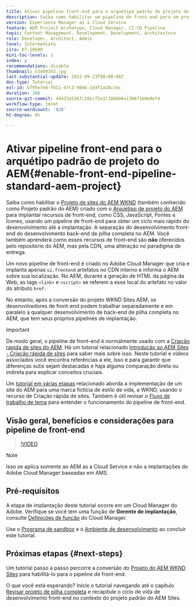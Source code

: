 ```yaml
---
title: Ativar pipeline front-end para o arquétipo padrão de projeto do AEM
description: Saiba como habilitar um pipeline de front-end para um projeto padrão do AEM para uma implantação mais rápida de recursos estáticos, como CSS, JavaScript, Fontes, Ícones. Além disso, a separação do desenvolvimento de front-end do desenvolvimento de back-end de pilha completa no AEM.
version: Experience Manager as a Cloud Service
feature: AEM Project Archetype, Cloud Manager, CI-CD Pipeline
topic: Content Management, Development, Development, Architecture
role: Developer, Architect, Admin
level: Intermediate
jira: KT-10689
mini-toc-levels: 1
index: y
recommendations: disable
thumbnail: 53409343.jpg
last-substantial-update: 2022-09-23T00:00:00Z
doc-type: Tutorial
exl-id: b795e7e8-f611-4fc3-9846-1d3f1a28ccbc
duration: 206
source-git-commit: 48433a5367c281cf5a1c106b08a1306f1b0e8ef4
workflow-type: tm+mt
source-wordcount: '428'
ht-degree: 0%

---
```


# Ativar pipeline front-end para o arquétipo padrão de projeto do AEM{#enable-front-end-pipeline-standard-aem-project}

Saiba como habilitar o [Projeto de sites do AEM WKND](https://github.com/adobe/aem-guides-wknd) (também conhecido como Projeto padrão do AEM) criado com o [Arquétipo de projeto do AEM](https://github.com/adobe/aem-project-archetype) para implantar recursos de front-end, como CSS, JavaScript, Fontes e Ícones, usando um pipeline de front-end para obter um ciclo mais rápido do desenvolvimento até a implantação. A separação do desenvolvimento front-end do desenvolvimento back-end de pilha completa no AEM. Você também aprenderá como esses recursos de front-end são __não__ oferecidos pelo repositório do AEM, mas pela CDN, uma alteração no paradigma de entrega.


Um novo pipeline de front-end é criado no Adobe Cloud Manager que cria e implanta apenas `ui.frontend` artefatos no CDN interno e informa o AEM sobre sua localização. No AEM, durante a geração de HTML da página da Web, as tags `<link>` e `<script>` se referem a esse local do artefato no valor do atributo `href`.

No entanto, após a conversão do projeto WKND Sites AEM, os desenvolvedores de front-end podem trabalhar separadamente e em paralelo a qualquer desenvolvimento de back-end de pilha completa no AEM, que tem seus próprios pipelines de implantação.

>[!IMPORTANT]
>
>De modo geral, o pipeline de front-end é normalmente usado com a [Criação rápida de sites do AEM](https://experienceleague.adobe.com/docs/experience-manager-cloud-service/content/sites/administering/site-creation/quick-site/overview.html?lang=en). Há um tutorial relacionado [Introdução ao AEM Sites - Criação rápida de sites](https://experienceleague.adobe.com/docs/experience-manager-learn/getting-started-wknd-tutorial-develop/site-template/overview.html) para saber mais sobre isso. Neste tutorial e vídeos associados você encontra referências a ele, isso é para garantir que diferenças sutis sejam destacadas e haja alguma comparação direta ou indireta para explicar conceitos cruciais.


Um [tutorial em várias etapas](https://experienceleague.adobe.com/docs/experience-manager-learn/getting-started-wknd-tutorial-develop/site-template/overview.html) relacionado aborda a implementação de um site do AEM para uma marca fictícia de estilo de vida, a WKND, usando o recurso de Criação rápida de sites. Também é útil revisar o [Fluxo de trabalho de tema](https://experienceleague.adobe.com/docs/experience-manager-learn/getting-started-wknd-tutorial-develop/site-template/theming.html) para entender o funcionamento do pipeline de front-end.

## Visão geral, benefícios e considerações para pipeline de front-end

>[!VIDEO](https://video.tv.adobe.com/v/3409343?quality=12&learn=on)


>[!NOTE]
>
>Isso se aplica somente ao AEM as a Cloud Service e não a implantações do Adobe Cloud Manager baseadas em AMS.

## Pré-requisitos

A etapa de implantação deste tutorial ocorre em um Cloud Manager do Adobe. Verifique se você tem uma função de __Gerente de implantação__, consulte [Definições de função](https://experienceleague.adobe.com/docs/experience-manager-cloud-manager/content/requirements/users-and-roles.html?lang=en#role-definitions) do Cloud Manager.

Use o [Programa de sandbox](https://experienceleague.adobe.com/docs/experience-manager-cloud-service/content/implementing/using-cloud-manager/programs/introduction-sandbox-programs.html) e o [Ambiente de desenvolvimento](https://experienceleague.adobe.com/docs/experience-manager-cloud-service/content/implementing/using-cloud-manager/manage-environments.html) ao concluir este tutorial.

## Próximas etapas {#next-steps}

Um tutorial passo a passo percorre a conversão do [Projeto do AEM WKND Sites](https://github.com/adobe/aem-guides-wknd) para habilitá-lo para o pipeline de front-end.

O que você está esperando? Inicie o tutorial navegando até o capítulo [Revisar projeto de pilha completa](review-uifrontend-module.md) e recapitule o ciclo de vida de desenvolvimento front-end no contexto do projeto padrão do AEM Sites.
